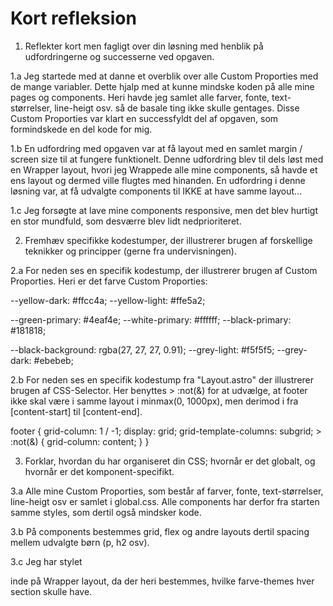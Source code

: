 # Kort refleksion

1. Reflekter kort men fagligt over din løsning med henblik på udfordringerne og successerne ved opgaven.

1.a Jeg startede med at danne et overblik over alle Custom Proporties med de mange variabler. Dette hjalp med at kunne mindske koden på alle mine pages og components. Heri havde jeg samlet alle farver, fonte, text-størrelser, line-heigt osv. så de basale ting ikke skulle gentages. Disse Custom Proporties var klart en successfyldt del af opgaven, som formindskede en del kode for mig.

1.b En udfordring med opgaven var at få layout med en samlet margin / screen size til at fungere funktionelt. Denne udfordring blev til dels løst med en Wrapper layout, hvori jeg Wrappede alle mine components, så havde et ens layout og dermed ville flugtes med hinanden. En udfordring i denne løsning var, at få udvalgte components til IKKE at have samme layout...

1.c Jeg forsøgte at lave mine components responsive, men det blev hurtigt en stor mundfuld, som desværre blev lidt nedprioriteret.

2. Fremhæv specifikke kodestumper, der illustrerer brugen af forskellige teknikker og principper (gerne fra undervisningen).

2.a For neden ses en specifik kodestump, der illustrerer brugen af Custom Proporties. Heri er det farve Custom Proporties:

--yellow-dark: #ffcc4a;
--yellow-light: #ffe5a2;

--green-primary: #4eaf4e;
--white-primary: #ffffff;
--black-primary: #181818;

--black-background: rgba(27, 27, 27, 0.91);
--grey-light: #f5f5f5;
--grey-dark: #ebebeb;

2.b For neden ses en specifik kodestump fra "Layout.astro" der illustrerer brugen af CSS-Selector. Her benyttes > :not(&) for at udvælge, at footer ikke skal være i samme layout i minmax(0, 1000px), men derimod i fra [content-start] til [content-end].

footer {
grid-column: 1 / -1;
display: grid;
grid-template-columns: subgrid; > :not(&) {
grid-column: content;
}
}

3. Forklar, hvordan du har organiseret din CSS; hvornår er det globalt, og hvornår er det komponent-specifikt.

3.a Alle mine Custom Proporties, som består af farver, fonte, text-størrelser, line-heigt osv er samlet i global.css. Alle components har derfor fra starten samme styles, som dertil også mindsker kode.

3.b På components bestemmes grid, flex og andre layouts dertil spacing mellem udvalgte børn (p, h2 osv).

3.c Jeg har stylet <section data-theme={theme}> inde på Wrapper layout, da der heri bestemmes, hvilke farve-themes hver section skulle have.
